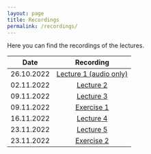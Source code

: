 ```yaml
---
layout: page
title: Recordings
permalink: /recordings/
---
```


Here you can find the recordings of the lectures.

| Date | Recording |
|:-----:|:----------:|
| 26.10.2022 | [Lecture 1 (audio only)](https://owncloud.fraunhofer.de/index.php/s/w7GJKnYbFJsVkMN/download?path=%2F&files=CompImg_2022_VL01.m4a) |
| 02.11.2022 | [Lecture 2](https://owncloud.fraunhofer.de/index.php/s/w7GJKnYbFJsVkMN/download?path=%2F&files=CompImg_2022_VL02.mp4) |
| 09.11.2022 | [Lecture 3](https://owncloud.fraunhofer.de/index.php/s/w7GJKnYbFJsVkMN/download?path=%2F&files=CompImg_2022_VL03.mp4) |
| 09.11.2022 | [Exercise 1](https://owncloud.fraunhofer.de/index.php/s/w7GJKnYbFJsVkMN/download?path=%2F&files=CompImg_2022_EX01.mp4) |
| 16.11.2022 | [Lecture 4](https://owncloud.fraunhofer.de/index.php/s/w7GJKnYbFJsVkMN/download?path=%2F&files=CompImg_2022_VL04.mp4) |
| 23.11.2022 | [Lecture 5](https://owncloud.fraunhofer.de/index.php/s/w7GJKnYbFJsVkMN/download?path=%2F&files=CompImg_2022_VL05.mp4) |
| 23.11.2022 | [Exercise 2](https://owncloud.fraunhofer.de/index.php/s/w7GJKnYbFJsVkMN/download?path=%2F&files=CompImg_2022_EX02.mp4) |
